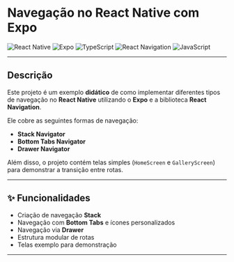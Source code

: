 # Navegação no React Native com Expo  

![React Native](https://img.shields.io/badge/React%20Native-Mobile%20Framework-61DAFB?style=flat-square&logo=react)
![Expo](https://img.shields.io/badge/Expo-Framework-000020?style=flat-square&logo=expo)
![TypeScript](https://img.shields.io/badge/TypeScript-Linguagem-3178C6?style=flat-square&logo=typescript)
![React Navigation](https://img.shields.io/badge/React%20Navigation-Navegação-CA4245?style=flat-square&logo=react)
![JavaScript](https://img.shields.io/badge/JavaScript-Linguagem-F7DF1E?style=flat-square&logo=javascript)

---

## Descrição  
Este projeto é um exemplo **didático** de como implementar diferentes tipos de navegação no **React Native** utilizando o **Expo** e a biblioteca **React Navigation**.  

Ele cobre as seguintes formas de navegação:  
- **Stack Navigator**  
- **Bottom Tabs Navigator**  
- **Drawer Navigator**  

Além disso, o projeto contém telas simples (`HomeScreen` e `GalleryScreen`) para demonstrar a transição entre rotas.  

---

## ✨ Funcionalidades  
- Criação de navegação **Stack**  
- Navegação com **Bottom Tabs** e ícones personalizados  
- Navegação via **Drawer**  
- Estrutura modular de rotas  
- Telas exemplo para demonstração  

---
